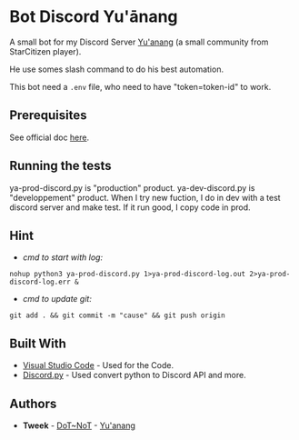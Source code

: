 # Bot Discord Yu'ānang

A small bot for my Discord Server [Yu'anang](https://yuanang.space) (a small community from StarCitizen player).

He use somes slash command to do his best automation.

This bot need a `.env` file, who need to have "token=token-id" to work.

## Prerequisites

See official doc [here](https://discordpy.readthedocs.io/en/stable/intro.html).

## Running the tests

ya-prod-discord.py is "production" product.
ya-dev-discord.py is "developpement" product.
When I try new fuction, I do in dev with a test discord server and make test.
If it run good, I copy code in prod.

## Hint

- *cmd to start with log:*

`nohup python3 ya-prod-discord.py 1>ya-prod-discord-log.out 2>ya-prod-discord-log.err &`

- *cmd to update git:*

`git add . && git commit -m "cause" && git push origin`

## Built With

- [Visual Studio Code](https://code.visualstudio.com) - Used for the Code.
- [Discord.py](https://discordpy.readthedocs.io/en/stable/) - Used convert python to Discord API and more.

## Authors

- **Tweek** -    [DoT~NoT](https://dotnot.be) -    [Yu'anang](https://yuanang.space)
